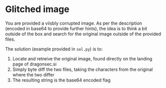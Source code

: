 # Glitched image

You are provided a viisbly corrupted image. As per the description (encoded in base64 to provide further hints), the idea is to think a bit outside of the box and search for the original image outside of the provided files.

The solution (example provided in `sol.py`) is to:
1. Locate and retreive the original image, found directly on the landing page of dragonsec.si
2. Simply byte diff the two files, taking the characters from the original where the two differ
3. The resulting string is the base64 encoded flag